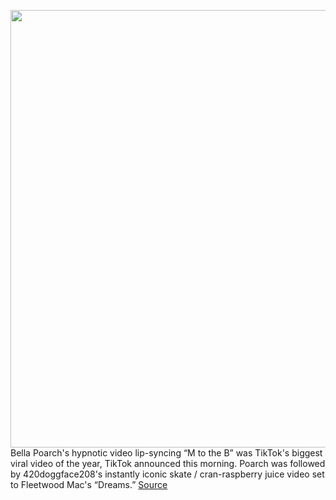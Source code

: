 <img src='https://cdn.vox-cdn.com/thumbor/AI47P2ZGAP863EhUmDR-LdxF0ew=/0x0:1614x1076/1200x800/filters:focal(678x409:936x667)/cdn.vox-cdn.com/uploads/chorus_image/image/68324571/bellapoarch.0.jpg' width='700px' /><br/>
Bella Poarch's hypnotic video lip-syncing “M to the B” was TikTok's biggest viral video of the year, TikTok announced this morning. Poarch was followed by 420doggface208's instantly iconic skate / cran-raspberry juice video set to Fleetwood Mac's “Dreams.”
<a href='https://www.theverge.com/2020/12/2/21827432/bella-poarch-tiktok-top-viral-video-2020-420doggface208-jason-derulo-savage-love'> Source <a/>